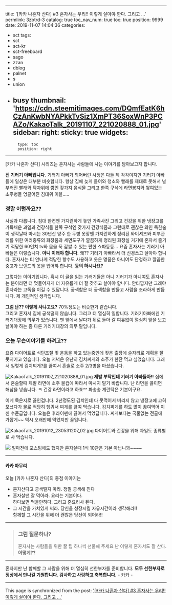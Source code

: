 
---
title: '[카카 나혼자 산다] #3 혼자사는  우리!!  이렇게 살아야 한다. 그리고 ...'
permlink: 3zbtrd-3
catalog: true
toc_nav_num: true
toc: true
position: 9999
date: 2019-11-07 14:04:36
categories:
- sct
tags:
- sct
- sct-kr
- sct-freeboard
- sago
- zzan
- dblog
- palnet
- s
- union
- busy
thumbnail: 'https://cdn.steemitimages.com/DQmfEatK6hCzAnKwbNYAPkkTvSiz1XmPT36SoxWnP3PCAZo/KakaoTalk_20191107_221020888_01.jpg'
sidebar:
    right:
        sticky: true
widgets:
    -
        type: toc
        position: right
---


[카카 나혼자 산다] 시리즈는 혼자사는  사람들에 사는 이야기를 
담아보고자 합니다. 

**전 기러기 아빠입니다.** 
기러기 아빠가 되어버린 사정은 다들 제 각각이지만 
기러기 아빠들에  일상은 대부분 비슷합니다.
항상 집에 늦게 들어와 청소와 빨래를 제대로 못해서
널부러진 빨래와 탁자위에 쌓인 갖가지 음식물 
그리고 한쪽 구석에 라면봉지와 쌓여있는 소주병들 
엉클어진 침대위 이블.....

### 정말 이럴까요??
사실과 다릅니다.  침대 한켠엔  가지런하게 놓인 가족사진
그리고 건강을 위한  냉장고를 가득채운 과일과 건강식들
한쪽 구석엔 갖가지 건강식품과 그런대로 괜찮은 와인
독한술이 생각날때 마시는 30년산 양주 한 두병 
옷장엔 가지런하게 정리된 와이셔츠와 피부관리를 위한 
여러종류의 화장품과 세면도구가 깔끔하게 정리된 화장실
거기에 혼자서 즐기기 적당한 60인치 tv와 몸을 푹 감쌀 수 있는 
편한 쇼파등등...
요즘 혼자사는 기러기 아빠들은 이렇습니다. 
**아니 이래야 합니다.**
왜?? 기러기 아빠라서 더 신경쓰고 살아야 합니다. 
혼자사는 티 안나게 적당한 향수도 사용하고 
옷은 명품은 아니여도 단정하고 깔끔한  중고가 브랜드의 
옷을 입어햐 합니다. 
**동의 하시나요?** 

그렇다는 이야기입니다. 
혹시 이 글을 읽는 기러기들은 아니 기러기가 아니여도
혼자사는 분이라면 더 멋들어지게 더 자유롭게 더 잘 갖추고
살아야 합니다.  안타깝지만 그래야 혼자라는 고독을 이길 수 있답니다.
궁색함은 더 궁색함을 만들고 사람을 초라하게 만듭니다.
제 개인적인 생각입니다. 

**그럼 난?? 이렇게 사냐고요?** 
70%정도는  비슷한거 같습니다.  
그리고 혼자서 집에 궁색떨지 않습니다. 
그리고 더 열심히 일합니다.
기러기아빠에겐 기러기대장에 의무가 있습니다.
맨 앞에서 날다가 뒤로 돌아 갈 여유없이 열심히 
앞을 보고 날아야 하는 좀 다른 기러기대장의 의무 말입니다. 

### 오늘 무슨이야기를 하려고??  
요즘 다이어트로 식단조절 및  운동을 하고 있는중인데
잦은 출장에 술자리로 계획을 잘 못지키고 있습니다.
오늘 저녁은 유난히 김치찌게와 소주가 한잔 먹고 
싶었습니다.  그래서 일렇게  김치찌게?를 끓여서 
혼술로 소주 2/3병을 마셨습니다. 

![KakaoTalk_20191107_221020888_01.jpg](https://cdn.steemitimages.com/DQmfEatK6hCzAnKwbNYAPkkTvSiz1XmPT36SoxWnP3PCAZo/KakaoTalk_20191107_221020888_01.jpg)
**제발 부탁인데 기러기 아빠들아!!**
집에서 혼술할때 제발 라면에 소주 물컵에 따라서 마시지 말기 바랍니다.
난 라면을 끓이면 해삼을 넣습니다. ㅋ
건강 라면이라고 하죠^^  파송송 계란탁은 기본이구요.

이게 묵은지로 끓인겁니다.  2년정도된 김치인데 다 못먹어서
버리지 않고 냉장고에 고히 모셨다가 물로 적당히 헹궈서 찌게를
끓여 먹습니다. 김치찌게를 하도 많이 끓여먹어 이젠 수준급입니다.
오늘은 후라이펜에 끓여서 먹었답니다. 찌게보다는 국물없는 전골에
가깝게~~  역시 오래만에 먹었지만 꿀입니다. 

![KakaoTalk_20191012_230531207_02.jpg](https://cdn.steemitimages.com/DQmQwPJC724eCTVPrXv652YTdczP8Hr6Rz57mCAat9chvrD/KakaoTalk_20191012_230531207_02.jpg)
다이어트와 건강을 위해 과일도 종류별로 사 먹습니다. 

![](https://steemitimages.com/640x0/https://cdn.steemitimages.com/DQmUGQr4i8erha7GSNVAiczkL8eFyTJAnCmfpgt81onPoWK/KakaoTalk_20190812_200309333.jpg)
얼마전에 포스팅에도 했지만
혼자살때 1식 10찬은 기본 아닙니꽈~~~~


---

#### 카카 마무리
오늘 [카카 나혼자 산다]의 중점 이야기는
- 혼자산다고 궁색떨지 마라. 정말 궁색해 진다
- 혼자살땐 잘 먹어라.  요리는 기본이다.  
   하다보면 먹을만하다.  그리고 준요리사 된다.
- 그 시간을 가치있게 써라.  당신을 성장시킬 자유시간이라 생각해라!!  
함께할 그 시간을 위해 더 괜찮은 당신이 되어라!!
---
>### 그럼 질문하나?
>혼자사는 사람들을 위한 꿀 팁 하나씩 선물해 주세요
난 이렇게 혼자서도 잘 산다. **어떻게??**
---
혼자지만 난 함께할 그 사람을 위해 
더 열심히 선한부자를 준비합니다. 
**모두 선한부자로 정상에서 만나길 기원합니다.
감사하고 사랑하고 축복합니다.** - 카카 -

- - -

This page is synchronized from the post: ['[카카 나혼자 산다] #3 혼자사는  우리!!  이렇게 살아야 한다. 그리고 ...'](https://steemit.com/@kibumh/3zbtrd-3)
